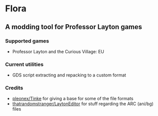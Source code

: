 # Flora
## A modding tool for Professor Layton games

### Supported games
* Professor Layton and the Curious Village: EU

### Current utilities
* GDS script extracting and repacking to a custom format

### Credits
* [pleonex/Tinke](https://github.com/pleonex/Tinke) for giving a base for some of the file formats
* [thatrandomstranger/LaytonEditor](https://github.com/thatrandomstranger/LaytonEditor/) for stuff regarding the ARC (ani/bg) files